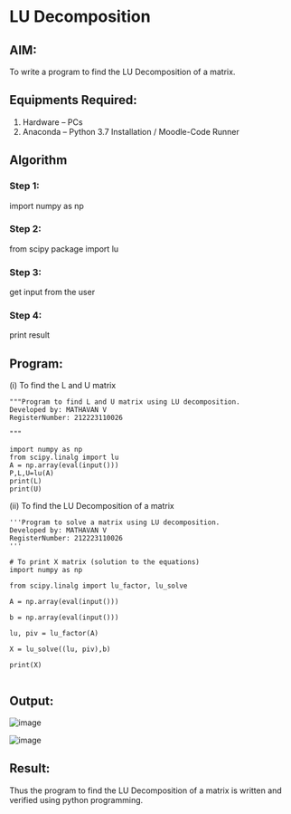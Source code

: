 # LU Decomposition 

## AIM:
To write a program to find the LU Decomposition of a matrix.

## Equipments Required:
1. Hardware – PCs
2. Anaconda – Python 3.7 Installation / Moodle-Code Runner

## Algorithm
### Step 1:
import numpy as np
### Step 2:
from scipy package import lu
### Step 3:
get input from the user
### Step 4:
print result
## Program:
(i) To find the L and U matrix
```
"""Program to find L and U matrix using LU decomposition.
Developed by: MATHAVAN V
RegisterNumber: 212223110026

"""

import numpy as np
from scipy.linalg import lu
A = np.array(eval(input()))
P,L,U=lu(A)
print(L)
print(U)
```
(ii) To find the LU Decomposition of a matrix
```
'''Program to solve a matrix using LU decomposition.
Developed by: MATHAVAN V
RegisterNumber: 212223110026
'''

# To print X matrix (solution to the equations)
import numpy as np

from scipy.linalg import lu_factor, lu_solve

A = np.array(eval(input()))

b = np.array(eval(input()))

lu, piv = lu_factor(A)

X = lu_solve((lu, piv),b)

print(X)


```

## Output:
![image](https://github.com/user-attachments/assets/f4b7e42a-e08b-4099-ac07-dd3ce5201ba6) 

![image](https://github.com/user-attachments/assets/831f1571-0baf-412c-9c49-ad2e2cc90b40)


## Result:
Thus the program to find the LU Decomposition of a matrix is written and verified using python programming.
